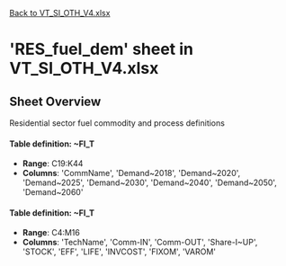 [Back to VT_SI_OTH_V4.xlsx](README.md)

# 'RES_fuel_dem' sheet in VT_SI_OTH_V4.xlsx

## Sheet Overview

Residential sector fuel commodity and process definitions

#### Table definition: ~FI_T
- **Range**: C19:K44
- **Columns**: 'CommName', 'Demand\~2018', 'Demand\~2020', 'Demand\~2025', 'Demand\~2030', 'Demand\~2040', 'Demand\~2050', 'Demand\~2060'

#### Table definition: ~FI_T
- **Range**: C4:M16
- **Columns**: 'TechName', 'Comm-IN', 'Comm-OUT', 'Share-I\~UP', 'STOCK', 'EFF', 'LIFE', 'INVCOST', 'FIXOM', 'VAROM'

